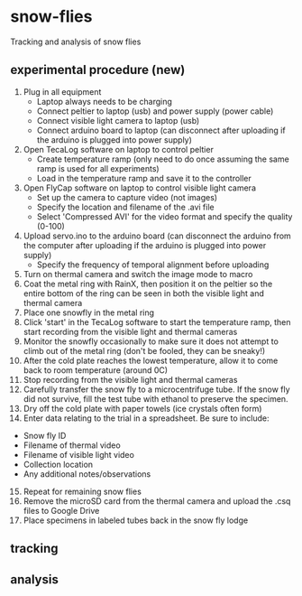 # snow-flies
Tracking and analysis of snow flies 

## experimental procedure (new)

1. Plug in all equipment 
   * Laptop always needs to be charging
   * Connect peltier to laptop (usb) and power supply (power cable)
   * Connect visible light camera to laptop (usb)
   * Connect arduino board to laptop (can disconnect after uploading if the arduino is plugged into power supply)
2. Open TecaLog software on laptop to control peltier
   * Create temperature ramp (only need to do once assuming the same ramp is used for all experiments)
   * Load in the temperature ramp and save it to the controller
3. Open FlyCap software on laptop to control visible light camera
   * Set up the camera to capture video (not images)
   * Specify the location and filename of the .avi file
   * Select 'Compressed AVI' for the video format and specify the quality (0-100)
4. Upload servo.ino to the arduino board (can disconnect the arduino from the computer after uploading if the arduino is plugged into power supply)
   * Specify the frequency of temporal alignment before uploading
5. Turn on thermal camera and switch the image mode to macro
6. Coat the metal ring with RainX, then position it on the peltier so the entire bottom of the ring can be seen in both the visible light and thermal camera
7. Place one snowfly in the metal ring 
8. Click 'start' in the TecaLog software to start the temperature ramp, then start recording from the visible light and thermal cameras
9. Monitor the snowfly occasionally to make sure it does not attempt to climb out of the metal ring (don't be fooled, they can be sneaky!)
10. After the cold plate reaches the lowest temperature, allow it to come back to room temperature (around 0C)
11. Stop recording from the visible light and thermal cameras
12. Carefully transfer the snow fly to a microcentrifuge tube. If the snow fly did not survive, fill the test tube with ethanol to preserve the specimen.
13. Dry off the cold plate with paper towels (ice crystals often form)
14. Enter data relating to the trial in a spreadsheet. Be sure to include: 
   * Snow fly ID
   * Filename of thermal video
   * Filename of visible light video
   * Collection location 
   * Any additional notes/observations
15. Repeat for remaining snow flies
16. Remove the microSD card from the thermal camera and upload the .csq files to Google Drive 
17. Place specimens in labeled tubes back in the snow fly lodge 

## tracking 

## analysis
